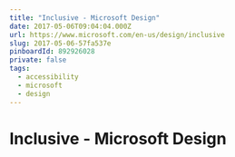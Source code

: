 ```yaml
---
title: "Inclusive - Microsoft Design"
date: 2017-05-06T09:04:04.000Z
url: https://www.microsoft.com/en-us/design/inclusive
slug: 2017-05-06-57fa537e
pinboardId: 892926028
private: false
tags:
  - accessibility
  - microsoft
  - design
---
```


# Inclusive - Microsoft Design


